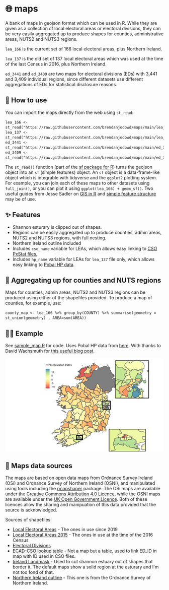 # :globe_with_meridians: maps 

A bank of maps in geojson format which can be used in R. While they are given as a collection of local electoral areas or electoral divisions, they can be very easily aggregated up to produce shapes for counties, administrative areas, NUTS2 and NUTS3 regions.

`lea_166` is the current set of 166 local electoral areas, plus Northern Ireland.

`lea_137` is the old set of 137 local electoral areas which was used at the time of the last Census in 2016, plus Northern Ireland.

`ed_3441` and `ed_3409` are two maps for electoral divisions (EDs) with 3,441 and 3,409 individual regions, since different datasets use different aggregations of EDs for statistical disclosure reasons.

## :raising_hand: How to use

You can import the maps directly from the web using `st_read`:
```
lea_166 <- st_read("https://raw.githubusercontent.com/brendanjodowd/maps/main/lea_166.geojson")
lea_137 <- st_read("https://raw.githubusercontent.com/brendanjodowd/maps/main/lea_137.geojson")
ed_3441 <- st_read("https://raw.githubusercontent.com/brendanjodowd/maps/main/ed_3441.geojson")
ed_3409 <- st_read("https://raw.githubusercontent.com/brendanjodowd/maps/main/ed_3409.geojson")
```
The `st_read()` function (part of the [sf package for R](https://cran.r-project.org/web/packages/sf/)) turns the geojson object into an `sf` (simple features) object. An `sf` object is a data-frame-like object which is integrable with tidyverse and the `ggplot2` plotting system. For example, you can join each of these maps to other datasets using `full_join()`, or you can plot it using `ggplot(lea_166) + geom_sf()`. Two useful guides from Jesse Sadler on [GIS in R](https://www.jessesadler.com/post/gis-with-r-intro/) and [simple feature structure](https://www.jessesadler.com/post/simple-feature-objects/) may be of use.  

## 	:sparkles: Features

- Shannon esturary is clipped out of shapes.
- Regions can be easily aggregated up to produce counties, admin areas, NUTS2 and NUTS3 regions, with full nesting.
- Northern Ireland outline included
- Includes `cso_name` variable for LEAs, which allows easy linking to [CSO PxStat files](https://data.cso.ie/),
- Includes `hp_name` variable for LEAs for `lea_137` file only, which allows easy linking to [Pobal HP data](http://trutzhaase.eu/deprivation-index/the-2016-pobal-hp-deprivation-index-for-small-areas/).

## :jigsaw: Aggregating up for counties and NUTS regions

Maps for counties, admin areas, NUTS2 and NUTS3 regions can be produced using either of the shapefiles provided. To produce a map of counties, for example, use:
```
county_map <- lea_166 %>% group_by(COUNTY) %>% summarise(geometry = st_union(geometry) , AREA=sum(AREA))
```

## :woman_teacher: Example

See [sample_map.R](https://github.com/brendanjodowd/maps/blob/main/sample_map.R) for code. Uses Pobal HP data from [here](http://trutzhaase.eu/deprivation-index/the-2016-pobal-hp-deprivation-index-for-small-areas/). With thanks to David Wachsmuth for [this useful blog post](https://upgo.lab.mcgill.ca/2019/12/13/making-beautiful-maps/).

![sample_map](https://github.com/brendanjodowd/maps/blob/main/images/example.png?raw=true)

## :seedling: Maps data sources

The maps are based on open data maps from Ordnance Survey Ireland (OSi) and Ordnance Survey of Northern Ireland (OSNI), and manipulated using tools including the [rmapshaper](https://github.com/ateucher/rmapshaper) package. The OSi maps are available under the [Creative Commons Attribution 4.0 Licence](https://creativecommons.org/licenses/by/4.0/), while the OSNI maps are available under the [UK Open Government Licence](http://www.nationalarchives.gov.uk/doc/open-government-licence/version/3/). Both of these licences allow the sharing and manipuation of this data provided that the source is acknowledged. 

Sources of shapefiles:

- [Local Electoral Areas](https://data.gov.ie/dataset/local-electoral-areas-osi-national-statutory-boundaries-generalised-20m1) - The ones in use since 2019
- [Local Electoral Areas 2015](https://data.gov.ie/dataset/local-electoral-areas-boundaries-generalised-100m-osi-national-administrative-boundaries-20151) - The ones in use at the time of the 2016 Census
- [Electoral Divisions](https://data.gov.ie/dataset/electoral-divisions-osi-national-statutory-boundaries-generalised-20m1)
- [ECAD-CSO lookup table](https://www.autoaddress.ie/support/developer-centre/resources/lookup-tables) - Not a map but a table, used to link ED_ID in map with ID used in CSO files.
- [Ireland Landmask](https://data.gov.ie/dataset/landmask-osi-national-250k-map-of-ireland1) - Used to cut shannon estuary out of shapes that border it. The default maps show a solid region at the esturary and I'm not too fond of that.
- [Northern Ireland outline](https://www.opendatani.gov.uk/dataset/osni-open-data-largescale-boundaries-ni-outline) - This one is from the Ordnance Survey of Northern Ireland. 
